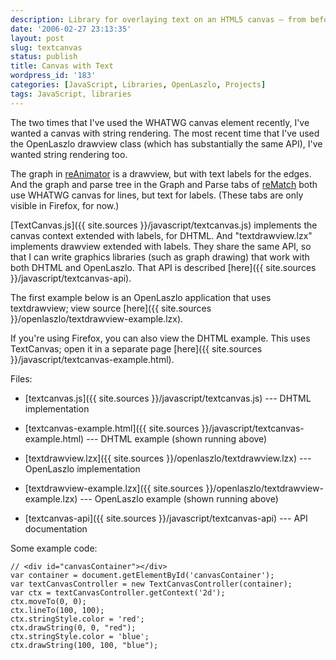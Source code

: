 ```yaml
---
description: Library for overlaying text on an HTML5 canvas — from before canvas had drawText
date: '2006-02-27 23:13:35'
layout: post
slug: textcanvas
status: publish
title: Canvas with Text
wordpress_id: '183'
categories: [JavaScript, Libraries, OpenLaszlo, Projects]
tags: JavaScript, libraries
---
```


The two times that I've used the WHATWG canvas element recently, I've wanted a canvas with string rendering.  The most recent time that I've used the OpenLaszlo drawview class (which has substantially the same API), I've wanted string rendering too.

<!-- more -->

The graph in [reAnimator](/tools/reanimator) is a drawview, but with text labels for the edges.  And the graph and parse tree in the Graph and Parse tabs of [reMatch](/tools/rematch) both use WHATWG canvas for lines, but text for labels.  (These tabs are only visible in Firefox, for now.)

[TextCanvas.js]({{ site.sources }}/javascript/textcanvas.js) implements the canvas context extended with labels, for DHTML.  And "textdrawview.lzx" implements drawview extended with labels.  They share the same API, so that I can write graphics libraries (such as graph drawing) that work with both DHTML and OpenLaszlo.  That API is described [here]({{ site.sources }}/javascript/textcanvas-api).

The first example below is an OpenLaszlo application that uses textdrawview; view source [here]({{ site.sources }}/openlaszlo/textdrawview-example.lzx).

If you're using Firefox, you can also view the DHTML example.  This uses TextCanvas; open it in a separate page [here]({{ site.sources }}/javascript/textcanvas-example.html).

Files:

* [textcanvas.js]({{ site.sources }}/javascript/textcanvas.js) --- DHTML implementation

* [textcanvas-example.html]({{ site.sources }}/javascript/textcanvas-example.html) --- DHTML example (shown running above)

* [textdrawview.lzx]({{ site.sources }}/openlaszlo/textdrawview.lzx) --- OpenLaszlo implementation

* [textdrawview-example.lzx]({{ site.sources }}/openlaszlo/textdrawview-example.lzx) --- OpenLaszlo example (shown running above)

* [textcanvas-api]({{ site.sources }}/javascript/textcanvas-api) --- API documentation

Some example code:

    // <div id="canvasContainer"></div>
    var container = document.getElementById('canvasContainer');
    var textCanvasController = new TextCanvasController(container);
    var ctx = textCanvasController.getContext('2d');
    ctx.moveTo(0, 0);
    ctx.lineTo(100, 100);
    ctx.stringStyle.color = 'red';
    ctx.drawString(0, 0, "red");
    ctx.stringStyle.color = 'blue';
    ctx.drawString(100, 100, "blue");
